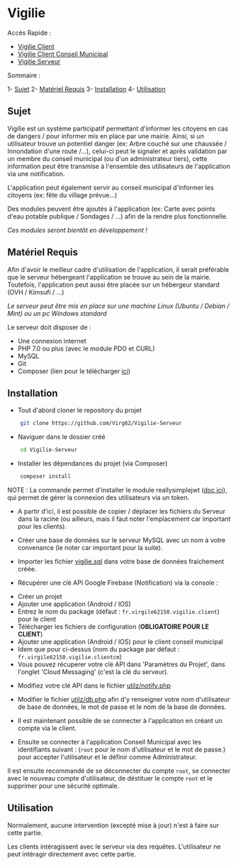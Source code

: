 # Vigilie

Accès Rapide :
- [Vigilie Client](https://github.com/Virg62/Vigilie-Client)
- [Vigilie Client Conseil Municipal](https://github.com/Virg62/Vigilie-Client-CM)
- [Vigilie Serveur](https://github.com/Virg62/Vigilie-Serveur)

Sommaire :

1- [Sujet](#sujet)
2- [Matériel Requis](#matériel-requis)
3- [Installation](#installation)
4- [Utilisation](#utilisation)

## Sujet

Vigilie est un système participatif permettant d'informer les citoyens en cas de dangers / pour informer mis en place par une mairie.
Ainsi, si un utilisateur trouve un potentiel danger (ex: Arbre couché sur une chaussée / Innondation d'une route /...), celui-ci peut le signaler et après validation par un membre du conseil municipal (ou d'un administrateur tiers), cette information peut être transmise à l'ensemble des utilisateurs de l'application via une notification.

L'application peut également servir au conseil municipal d'informer les citoyens (ex: fête du village prévue...)

Des modules peuvent être ajoutés à l'application (ex: Carte avec points d'eau potable publique / Sondages / ...) afin de la rendre plus fonctionnelle.

*Ces modules seront bientôt en développement !*

## Matériel Requis

Afin d'avoir le meilleur cadre d'utilisation de l'application, il serait préférable que le serveur hébergeant l'application se trouve au sein de la mairie. Toutefois, l'application peut aussi être placée sur un hébergeur standard (OVH / Kimsufi / ...)

*Le serveur peut être mis en place sur une machine Linux (Ubuntu / Debian / Mint) ou un pc Windows standard*

Le serveur doit disposer de : 
- Une connexion internet
- PHP 7.0 ou plus (avec le module PDO et CURL)
- MySQL
- Git
- Composer (lien pour le télécharger [ici](https://getcomposer.org/))

## Installation

- Tout d'abord cloner le repository du projet

```bash
    git clone https://github.com/Virg62/Vigilie-Serveur
```

- Naviguer dans le dossier créé

```bash
    cd Vigilie-Serveur
```

- Installer les dépendances du projet (via Composer)

```bash
    composer install
```

NOTE : La commande permet d'installer le module reallysimplejwt ([doc ici](https://github.com/RobDWaller/ReallySimpleJWT)), qui permet de gérer la connexion des utilisateurs via un token.

- A partir d'ici, il est possible de copier / déplacer les fichiers du Serveur dans la racine (ou ailleurs, mais il faut noter l'emplacement car important pour les clients).

- Créer une base de données sur le serveur MySQL avec un nom à votre convenance (le noter car important pour la suite).

- Importer les fichier [vigilie.sql](vigilie.sql) dans votre base de données fraichement créée.

- Récupérer une clé API Google Firebase (Notification) via la console :
* Créer un projet
* Ajouter une application (Android / IOS)
* Entrez le nom du package (défaut : `fr.virgile62150.vigilie.client`) pour le client
* Télécharger les fichiers de configuration (**OBLIGATOIRE POUR LE CLIENT**)
* Ajouter une application (Android / IOS) pour le client conseil municipal
* Idem que pour ci-dessus (nom du package par défaut : `fr.virgile62150.vigilie.clientcm`)
* Vous pouvez récuperer votre clé API dans 'Paramètres du Projet', dans l'onglet 'Cloud Messaging' (c'est la clé du serveur).

- Modifiez votre clé API dans le fichier [utilz/notify.php](utilz/notify.php)

- Modifier le fichier [utilz/db.php](utilz/db.php) afin d'y renseigner votre nom d'utilisateur de base de données, le mot de passe et le nom de la base de données.

- Il est maintenant possible de se connecter à l'application en créant un compte via le client.

- Ensuite se connecter à l'application Conseil Municipal avec les identifiants suivant : (`root` pour le nom d'utilisateur et le mot de passe.) pour accepter l'utilisateur et le définir comme Administrateur.

Il est ensuite recommandé de se déconnecter du compte `root`, se connecter avec le nouveau compte d'utilisateur, de déstituer le compte `root` et le supprimer pour une sécurité optimale.

## Utilisation

Normalement, aucune intervention (excepté mise à jour) n'est à faire sur cette partie. 

Les clients intéragissent avec le serveur via des requêtes. L'utilisateur ne peut intéragir directement avec cette partie.